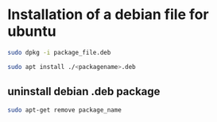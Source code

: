 # Installation of a debian file for ubuntu

```sh
sudo dpkg -i package_file.deb
```

```sh
sudo apt install ./<packagename>.deb
```
## uninstall debian .deb package

```sh
sudo apt-get remove package_name
```